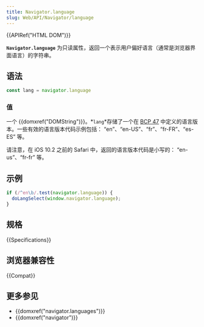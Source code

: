 ```yaml
---
title: Navigator.language
slug: Web/API/Navigator/language
---
```

{{APIRef("HTML DOM")}}

**`Navigator.language`** 为只读属性，返回一个表示用户偏好语言（通常是浏览器界面语言）的字符串。

## 语法

```js
const lang = navigator.language
```

### 值

一个 {{domxref("DOMString")}}。*`lang`*存储了一个在 [BCP 47](https://tools.ietf.org/rfc/bcp/bcp47.txt) 中定义的语言版本。一些有效的语言版本代码示例包括： “en”、“en-US”、“fr”、“fr-FR”、“es-ES” 等。

请注意，在 iOS 10.2 之前的 Safari 中，返回的语言版本代码是小写的： “en-us”、“fr-fr” 等。

## 示例

```js
if (/^en\b/.test(navigator.language)) {
  doLangSelect(window.navigator.language);
}
```

## 规格

{{Specifications}}

## 浏览器兼容性

{{Compat}}

## 更多参见

- {{domxref("navigator.languages")}}
- {{domxref("navigator")}}
